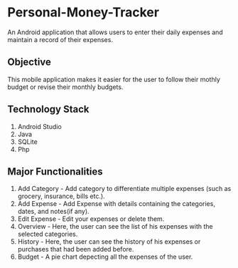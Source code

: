 # Personal-Money-Tracker
An Android application that allows users to enter their daily expenses and maintain a record of their expenses.

## Objective
This mobile application makes it easier for the user to follow their mothly budget or revise their monthly budgets.

## Technology Stack
1. Android Studio
2. Java
3. SQLite
4. Php

## Major Functionalities
1. Add Category - Add category to differentiate multiple expenses (such as grocery, insurance, bills etc.).
2. Add Expense - Add Expense with details containing the categories, dates, and notes(if any).
3. Edit Expense - Edit your expenses or delete them.
4. Overview - Here, the user can see the list of his expenses with the selected categories.
5. History - Here, the user can see the history of his expenses or purchases that had been added before.
6. Budget - A pie chart depecting all the expenses of the user.
